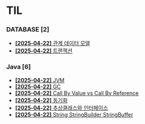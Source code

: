 # TIL
 
### DATABASE [2]
- [**[2025-04-22]**  관계 데이터 모델](https://github.com/A-lass/TIL/blob/main/DATABASE/관계_데이터_모델.md)
- [**[2025-04-22]**  트랜잭션](https://github.com/A-lass/TIL/blob/main/DATABASE/트랜잭션.md)
### Java [6]
- [**[2025-04-22]**  JVM](https://github.com/A-lass/TIL/blob/main/Java/JVM.md)
- [**[2025-04-22]**  GC](https://github.com/A-lass/TIL/blob/main/Java/GC.md)
- [**[2025-04-22]**  Call By Value vs Call By Reference](https://github.com/A-lass/TIL/blob/main/Java/Call_By_Value_vs_Call_By_Reference.md)
- [**[2025-04-22]**  동기화](https://github.com/A-lass/TIL/blob/main/Java/동기화.md)
- [**[2025-04-22]**  추상클래스와 인터페이스](https://github.com/A-lass/TIL/blob/main/Java/추상클래스와_인터페이스.md)
- [**[2025-04-22]**  String StringBuilder StringBuffer](https://github.com/A-lass/TIL/blob/main/Java/String_StringBuilder_StringBuffer.md)

